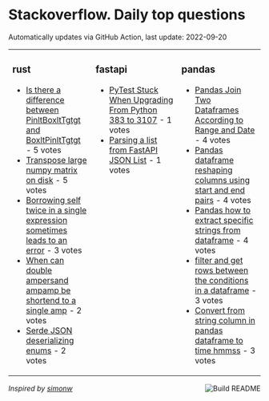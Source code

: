 # Stackoverflow. Daily top questions 

Automatically updates via GitHub Action, last update: <!-- date starts -->2022-09-20<!-- date ends -->


<table><tr><td valign="top" width="33%">

### rust
<!-- rust starts -->
* [Is there a difference between PinltBoxltTgtgt and BoxltPinltTgtgt](https://stackoverflow.com/questions/73768331/is-there-a-difference-between-pinboxt-and-boxpint) - 5 votes
* [Transpose large numpy matrix on disk](https://stackoverflow.com/questions/73786879/transpose-large-numpy-matrix-on-disk) - 5 votes
* [Borrowing self twice in a single expression sometimes leads to an error](https://stackoverflow.com/questions/73769846/borrowing-self-twice-in-a-single-expression-sometimes-leads-to-an-error) - 3 votes
* [When can double ampersand ampamp be shortend to a single amp](https://stackoverflow.com/questions/73772399/when-can-double-ampersand-be-shortend-to-a-single) - 2 votes
* [Serde JSON deserializing enums](https://stackoverflow.com/questions/73768095/serde-json-deserializing-enums) - 2 votes
<!-- rust ends -->
</td><td valign="top" width="34%">


### fastapi
<!-- fastapi starts -->
* [PyTest Stuck When Upgrading From Python 383 to 3107](https://stackoverflow.com/questions/73778219/pytest-stuck-when-upgrading-from-python-3-8-3-to-3-10-7) - 1 votes
* [Parsing a list from FastAPI JSON List](https://stackoverflow.com/questions/73777920/parsing-a-list-from-fastapi-json-list) - 1 votes
<!-- fastapi ends -->
</td><td valign="top" width="34%">


### pandas
<!-- pandas starts -->
* [Pandas Join Two Dataframes According to Range and Date](https://stackoverflow.com/questions/73785952/pandas-join-two-dataframes-according-to-range-and-date) - 4 votes
* [Pandas dataframe  reshaping columns using start and end pairs](https://stackoverflow.com/questions/73779649/pandas-dataframe-reshaping-columns-using-start-and-end-pairs) - 4 votes
* [Pandas how to extract specific strings from dataframe](https://stackoverflow.com/questions/73773105/pandas-how-to-extract-specific-strings-from-dataframe) - 4 votes
* [filter and get rows between the conditions in a dataframe](https://stackoverflow.com/questions/73768289/filter-and-get-rows-between-the-conditions-in-a-dataframe) - 3 votes
* [Convert from string column in pandas dataframe to time hmmss](https://stackoverflow.com/questions/73781820/convert-from-string-column-in-pandas-dataframe-to-time-hmmss) - 3 votes
<!-- pandas ends -->
</td></tr></table>

<a href="https://github.com/hp0404/hp0404/actions"><img src="https://github.com/hp0404/hp0404/workflows/Build%20README/badge.svg" align="right" alt="Build README"></a> <p>*Inspired by  [simonw](https://github.com/simonw/simonw)*</p>
